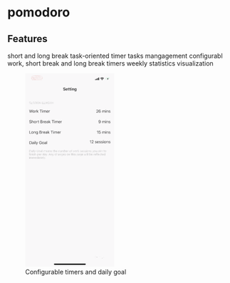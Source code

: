 # pomodoro
## Features
short and long break
task-oriented timer
tasks mangagement
configurabl work, short break and long break timers
weekly statistics visualization

<figure>
 <img src=demo/settings_demo.gif alt="configurable" width="200">
 <figcaption>Configurable timers and daily goal</figcaption>
 </figure>
